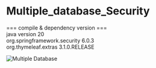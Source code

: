 # Multiple_database_Security

=== compile & dependency version === \
java version 20 \
org.springframework.security 6.0.3\
org.thymeleaf.extras 3.1.0.RELEASE

![Multiple Database](https://github.com/skylandbruce/Multiple_database_Security-/assets/122707932/df957c26-e065-4db9-8028-e03586331ece)
